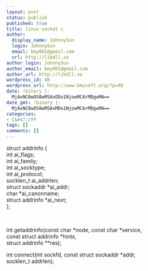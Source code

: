 ```yaml
---
layout: post
status: publish
published: true
title: linux socket c
author:
  display_name: JohnnySun
  login: JohnnySun
  email: bmy001@gmail.com
  url: http://libdll.so
author_login: JohnnySun
author_email: bmy001@gmail.com
author_url: http://libdll.so
wordpress_id: 48
wordpress_url: http://www.bmysoft.org/?p=48
date: !binary |-
  MjAxNC0wOS0wMSAxODo1NjowMCArMDgwMA==
date_gmt: !binary |-
  MjAxNC0wOS0wMSAxMDo1NjowMCArMDgwMA==
categories:
- C&#47;CPP
tags: []
comments: []
---
```

<p>struct addrinfo {<br />
int ai_flags;<br />
int ai_family;<br />
int ai_socktype;<br />
int ai_protocol;<br />
socklen_t ai_addrlen;<br />
struct sockaddr *ai_addr;<br />
char *ai_canonname;<br />
struct addrinfo *ai_next;<br />
};</p>
<p>&nbsp;</p>
<p>int getaddrinfo(const char *node, const char *service,<br />
const struct addrinfo *hints,<br />
struct addrinfo **res);</p>
<p>int connect(int sockfd, const struct sockaddr *addr,<br />
socklen_t addrlen);</p>
